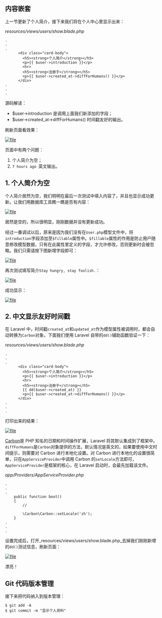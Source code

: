 ## 内容嵌套

上一节更新了个人简介，接下来我们将在个人中心里显示出来：

_resources/views/users/show.blade.php_

```
.
.
.
      <div class="card-body">
        <h5><strong>个人简介</strong></h5>
        <p>{{ $user->introduction }}</p>
        <hr>
        <h5><strong>注册于</strong></h5>
        <p>{{ $user->created_at->diffForHumans() }}</p>
      </div>
.
.
.
```

源码解读：

* $user-&gt;introduction 是调用上面我们新添加的字段；
* $user-&gt;created\_at-&gt;diffForHumans\(\) 时间戳友好的输出。

刷新页面看效果：

[![](https://iocaffcdn.phphub.org/uploads/images/201812/23/1/rh3Mf5A78n.png!large "file")](https://iocaffcdn.phphub.org/uploads/images/201812/23/1/rh3Mf5A78n.png!large)

页面中有两个问题：

1. 个人简介为空；
2. `7 hours ago `英文输出。

## 1. 个人简介为空

个人简介居然为空，我们明明在最后一次测试中填入内容了，并且也显示成功更新。让我们用数据库工具瞧一瞧是否有内容：

[![](https://iocaffcdn.phphub.org/uploads/images/201812/23/1/3MJA0e9MKm.png!large "file")](https://iocaffcdn.phphub.org/uploads/images/201812/23/1/3MJA0e9MKm.png!large)

居然是空的，所以很明显，刚刚数据并没有更新成功。

经过一番调试以后，原来是因为我们没有在`User.php`模型文件中，将`introduction`字段添加至`$fillable`属性中。`$fillable`属性的作用是防止用户随意修改模型数据，只有在此属性里定义的字段，才允许修改，否则更新时会被忽略。我们只需请按下图新增字段即可：

[![](https://iocaffcdn.phphub.org/uploads/images/201812/23/1/qJ0ZdnTPev.png!large "file")](https://iocaffcdn.phphub.org/uploads/images/201812/23/1/qJ0ZdnTPev.png!large)

再次测试填写简介`Stay hungry, stay foolish.`：

[![](https://iocaffcdn.phphub.org/uploads/images/201812/23/1/1h17kJ2TzN.png!large "file")](https://iocaffcdn.phphub.org/uploads/images/201812/23/1/1h17kJ2TzN.png!large)

成功显示：

[![](https://iocaffcdn.phphub.org/uploads/images/201812/23/1/PCSV4BAN2O.png!large "file")](https://iocaffcdn.phphub.org/uploads/images/201812/23/1/PCSV4BAN2O.png!large)

## 2. 中文显示友好时间戳

在 Laravel 中，时间戳`created_at`和`updated_at`作为模型属性被调用时，都会自动转换为`Carbon`对象，下面我们使用 Laravel 自带的`dd()`辅助函数验证一下：

_resources/views/users/show.blade.php_

```
.
.
.
      <div class="card-body">
        <h5><strong>个人简介</strong></h5>
        <p>{{ $user->introduction }}</p>
        <hr>
        <h5><strong>注册于</strong></h5>
        {{ dd($user->created_at) }}
        <p>{{ $user->created_at->diffForHumans() }}</p>
      </div>
.
.
.
```

打印出来的结果：

[![](https://iocaffcdn.phphub.org/uploads/images/201812/23/1/CKe3Fq4bOP.png!large "file")](https://iocaffcdn.phphub.org/uploads/images/201812/23/1/CKe3Fq4bOP.png!large)

[Carbon](https://github.com/briannesbitt/Carbon)是 PHP 知名的日期和时间操作扩展，Laravel 将其默认集成到了框架中。`diffForHumans`是`Carbon`对象提供的方法，默认情况是英文的，如果要使用中文时间提示，则需要对 Carbon 进行本地化设置。对 Carbon 进行本地化的设置很简单，只在`AppServiceProvider`中调用 Carbon 的`setLocale`方法即可，`AppServiceProvider`是框架的核心，在 Laravel 启动时，会最先加载该文件。

_app/Providers/AppServiceProvider.php_

```
.
.
.
    public function boot()
    {
        //

        \Carbon\Carbon::setLocale('zh');
    }
.
.
.
```

设置完成后，打开_resources/views/users/show.blade.php_去掉我们刚刚新增的`dd()`测试信息，刷新页面：

[![](https://iocaffcdn.phphub.org/uploads/images/201812/23/1/g2ZiMHAwqv.png!large "file")](https://iocaffcdn.phphub.org/uploads/images/201812/23/1/g2ZiMHAwqv.png!large)

漂亮！

## Git 代码版本管理

接下来把代码纳入到版本管理：

```
$ git add -A
$ git commit -m "显示个人资料"
```



